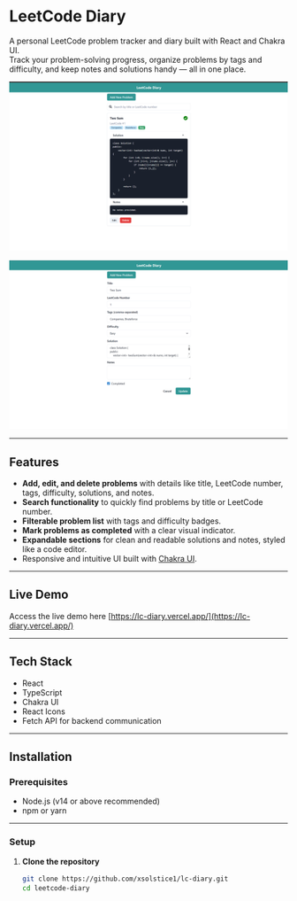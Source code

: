 # LeetCode Diary

A personal LeetCode problem tracker and diary built with React and Chakra UI.  
Track your problem-solving progress, organize problems by tags and difficulty, and keep notes and solutions handy — all in one place.

![Screenshot 1](assets/ss1.png)

![Screenshot 2](assets/ss2.png)

---

## Features

- **Add, edit, and delete problems** with details like title, LeetCode number, tags, difficulty, solutions, and notes.
- **Search functionality** to quickly find problems by title or LeetCode number.
- **Filterable problem list** with tags and difficulty badges.
- **Mark problems as completed** with a clear visual indicator.
- **Expandable sections** for clean and readable solutions and notes, styled like a code editor.
- Responsive and intuitive UI built with [Chakra UI](https://chakra-ui.com/).

---

## Live Demo

Access the live demo here [https://lc-diary.vercel.app/](https://lc-diary.vercel.app/)

---

## Tech Stack

- React
- TypeScript
- Chakra UI
- React Icons
- Fetch API for backend communication

---

## Installation

### Prerequisites

- Node.js (v14 or above recommended)
- npm or yarn

---

### Setup

1. **Clone the repository**

   ```bash
   git clone https://github.com/xsolstice1/lc-diary.git
   cd leetcode-diary

  

